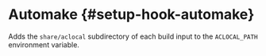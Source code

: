# Automake {#setup-hook-automake}

Adds the `share/aclocal` subdirectory of each build input to the `ACLOCAL_PATH` environment variable.
